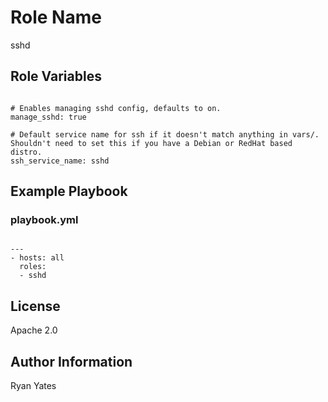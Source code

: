 Role Name
========

sshd

Role Variables
--------------
```

# Enables managing sshd config, defaults to on.
manage_sshd: true

# Default service name for ssh if it doesn't match anything in vars/.  Shouldn't need to set this if you have a Debian or RedHat based distro.
ssh_service_name: sshd

```

Example Playbook
-------------------------
### playbook.yml

```

---
- hosts: all
  roles:
  - sshd

```

License
-------

Apache 2.0

Author Information
------------------

Ryan Yates
